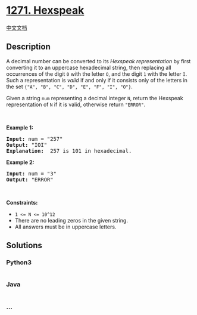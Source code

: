 # [1271. Hexspeak](https://leetcode.com/problems/hexspeak)

[中文文档](/solution/1200-1299/1271.Hexspeak/README.md)

## Description

<p>A decimal number can be converted to its <em>Hexspeak representation</em> by first converting it to an uppercase hexadecimal string, then replacing all occurrences of the digit <code>0</code> with the letter <code>O</code>, and the digit <code>1</code> with the letter <code>I</code>.  Such a representation is <em>valid</em> if and only if it consists only of the letters in the set <code>{"A", "B", "C", "D", "E", "F", "I", "O"}</code>.</p>

<p>Given a string <code>num</code> representing a decimal integer <code>N</code>, return the Hexspeak representation of <code>N</code> if it is valid, otherwise return <code>"ERROR"</code>.</p>

<p> </p>
<p><strong>Example 1:</strong></p>

<pre>
<strong>Input:</strong> num = "257"
<strong>Output:</strong> "IOI"
<b>Explanation: </b> 257 is 101 in hexadecimal.
</pre>

<p><strong>Example 2:</strong></p>

<pre>
<strong>Input:</strong> num = "3"
<strong>Output:</strong> "ERROR"
</pre>

<p> </p>
<p><strong>Constraints:</strong></p>

<ul>
	<li><code>1 <= N <= 10^12</code></li>
	<li>There are no leading zeros in the given string.</li>
	<li>All answers must be in uppercase letters.</li>
</ul>

## Solutions

<!-- tabs:start -->

### **Python3**

```python

```

### **Java**

```java

```

### **...**

```

```

<!-- tabs:end -->
